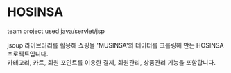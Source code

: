 # HOSINSA
team project used java/servlet/jsp<br>

jsoup 라이브러리를 활용해 쇼핑몰 'MUSINSA'의 데이터를 크롤링해 만든 HOSINSA 프로젝트입니다.
<br>카테고리, 카트, 회원 포인트를 이용한 결제, 회원관리, 상품관리 기능을 포함합니다.
